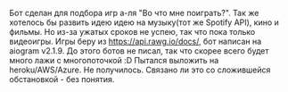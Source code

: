 Бот сделан для подбора игр а-ля "Во что мне поиграть?". Так же хотелось бы развить идею идею на музыку(тот же Spotify API), кино и фильмы. Но из-за ужатых сроков не успею, так что пока только видеоигры. Игры беру из https://api.rawg.io/docs/, бот написан на aiogram v2.1.9. До этого ботов не писал, так что скорее всего будет много лажи с многопоточкой :D
Пытался выложить на heroku/AWS/Azure. Не получилось. Связано ли это со сложившейся обстановкой - без понятия.
